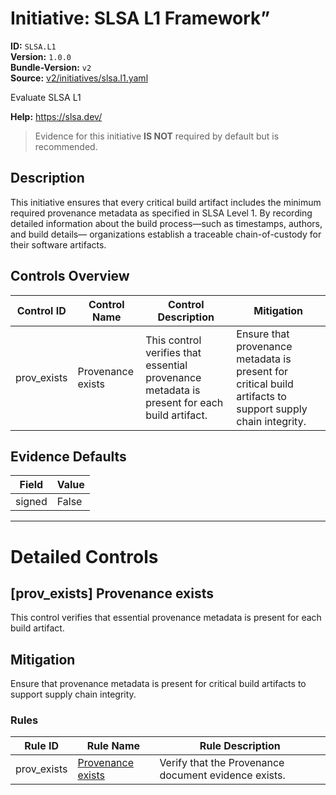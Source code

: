 # Initiative: SLSA L1 Framework”

**ID:** `SLSA.L1`  
**Version:** `1.0.0`  
**Bundle-Version:** `v2`  
**Source:** [v2/initiatives/slsa.l1.yaml](https://github.com/scribe-public/sample-policies/v2/initiatives/slsa.l1.yaml)  

Evaluate SLSA L1

**Help:** https://slsa.dev/  
> Evidence for this initiative **IS NOT** required by default but is recommended.

## **Description**

This initiative ensures that every critical build artifact includes the minimum required provenance metadata as specified in SLSA Level 1. By recording detailed information about the build process—such as timestamps, authors, and build details— organizations establish a traceable chain-of-custody for their software artifacts.

## Controls Overview

| Control ID | Control Name | Control Description | Mitigation |
|------------|--------------|---------------------|------------|
| prov_exists | Provenance exists | This control verifies that essential provenance metadata is present for each build artifact. | Ensure that provenance metadata is present for critical build artifacts to support supply chain integrity. |

## Evidence Defaults

| Field | Value |
|-------|-------|
| signed | False |

---

# Detailed Controls

## [prov_exists] Provenance exists

This control verifies that essential provenance metadata is present for each build artifact.


## Mitigation  
Ensure that provenance metadata is present for critical build artifacts to support supply chain integrity.

### Rules

| Rule ID | Rule Name | Rule Description |
|---------|-----------|------------------|
| prov_exists | [Provenance exists](../rules/slsa/l1-provenance-exists.md) | Verify that the Provenance document evidence exists. |
